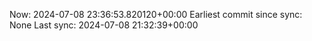 Now: 2024-07-08 23:36:53.820120+00:00 Earliest commit since sync: None Last sync: 2024-07-08 21:32:39+00:00
